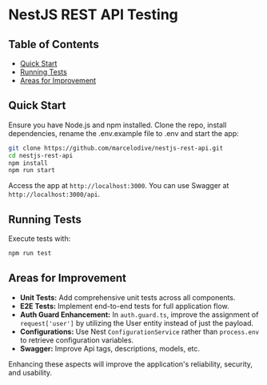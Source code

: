 # NestJS REST API Testing

## Table of Contents

- [Quick Start](#quick-start)
- [Running Tests](#running-tests)
- [Areas for Improvement](#areas-for-improvement)

## Quick Start

Ensure you have Node.js and npm installed. Clone the repo, install dependencies, rename the .env.example file to .env and start the app:

```bash
git clone https://github.com/marcelodive/nestjs-rest-api.git
cd nestjs-rest-api
npm install
npm run start
```

Access the app at `http://localhost:3000`. You can use Swagger at `http://localhost:3000/api`.

## Running Tests

Execute tests with:

```bash
npm run test
```

## Areas for Improvement

- **Unit Tests:** Add comprehensive unit tests across all components.
- **E2E Tests:** Implement end-to-end tests for full application flow.
- **Auth Guard Enhancement:** In `auth.guard.ts`, improve the assignment of `request['user']` by utilizing the User entity instead of just the payload.
- **Configurations:** Use Nest `ConfigurationService` rather than `process.env` to retrieve configuration variables.
- **Swagger:** Improve Api tags, descriptions, models, etc.

Enhancing these aspects will improve the application's reliability, security, and usability.